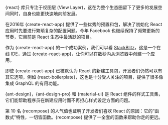 {react} 库只专注于视图层 (View Layer)，这在为整个生态圈留下了更多的发展空间同时，自身也能更快速地向前发展。

在2016年 {create-react-app} 提供了一些优秀的预置和包，解决了初始化 React 应用时先要进行繁琐复杂的配置问题。今年 Facebook 也继续保持了频繁更新的节奏，它目前是 React 生态中最活跃的项目。

作为 {create-react-app} 的一个成功案例，我们可以看 [StackBlitz](https://stackblitz.com/)，这是一个在线 IDE，通过 {create-react-app}，让你可以在数秒内从浏览器中创建一个应用。

即使 {create-react-app} 已被默认为 React 的新建工具包，开发者们仍然可以有其它选项，例如 {react-boilerplate}，这也是十分受人关注的项目，提供了很多像集成 GraphQL 的有用功能。

{ant-design}，{ant-design-pro} 和 {material-ui} 是 React 组件的样式工具集，它们能帮助程序员在新建应用时而不再担心样式设定方面的问题。

第 10 名 {recompose} 的人气值也证明了开发者们喜欢 React 的原因：它的“函数式”特性，一切皆函数。{recompose} 提供了一全套的函数来帮助你走的更远。
